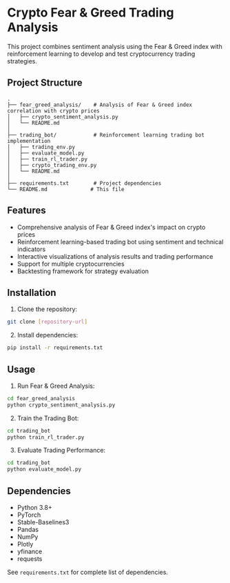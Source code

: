 # Crypto Fear & Greed Trading Analysis

This project combines sentiment analysis using the Fear & Greed index with reinforcement learning to develop and test cryptocurrency trading strategies.

## Project Structure

```
.
├── fear_greed_analysis/    # Analysis of Fear & Greed index correlation with crypto prices
│   ├── crypto_sentiment_analysis.py
│   └── README.md
│
├── trading_bot/            # Reinforcement learning trading bot implementation
│   ├── trading_env.py
│   ├── evaluate_model.py
│   ├── train_rl_trader.py
│   ├── crypto_trading_env.py
│   └── README.md
│
├── requirements.txt        # Project dependencies
└── README.md              # This file
```

## Features

- Comprehensive analysis of Fear & Greed index's impact on crypto prices
- Reinforcement learning-based trading bot using sentiment and technical indicators
- Interactive visualizations of analysis results and trading performance
- Support for multiple cryptocurrencies
- Backtesting framework for strategy evaluation

## Installation

1. Clone the repository:

```bash
git clone [repository-url]
```

2. Install dependencies:

```bash
pip install -r requirements.txt
```

## Usage

1. Run Fear & Greed Analysis:

```bash
cd fear_greed_analysis
python crypto_sentiment_analysis.py
```

2. Train the Trading Bot:

```bash
cd trading_bot
python train_rl_trader.py
```

3. Evaluate Trading Performance:

```bash
cd trading_bot
python evaluate_model.py
```

## Dependencies

- Python 3.8+
- PyTorch
- Stable-Baselines3
- Pandas
- NumPy
- Plotly
- yfinance
- requests

See `requirements.txt` for complete list of dependencies.
